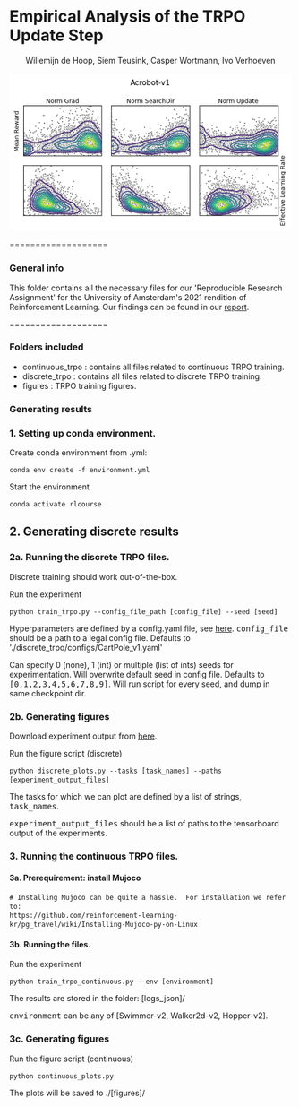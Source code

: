 # Empirical Analysis of the TRPO Update Step
<p align="center">
Willemijn de Hoop, Siem Teusink, Casper Wortmann, Ivo Verhoeven
<br><br>
<img src="./figures/Acrobot-v1_pair_plot.png"
     alt="A paired-plot for metrics in the Acrobot-v1 environment"
     style="float: center;" />
</p>
===================

### General info ###
This folder contains all the necessary files for our 'Reproducible Research Assignment' for the University of Amsterdam's 2021 rendition of Reinforcement Learning. Our findings can be found in our [report](./RL_Reproducible_Research_Assignment.pdf).


===================
### Folders included ###
- continuous_trpo            : contains all files related to continuous TRPO training.
- discrete_trpo              : contains all files related to discrete TRPO training.
- figures                    : TRPO training figures.


### Generating results ###

### 1. Setting up conda environment.
Create conda environment from .yml:
```
conda env create -f environment.yml
```

Start the environment
```
conda activate rlcourse
```

## 2. Generating discrete results
### 2a. Running the discrete TRPO files.
Discrete training should work out-of-the-box.

Run the experiment
```
python train_trpo.py --config_file_path [config_file] --seed [seed]
```

Hyperparameters are defined by a config.yaml file, see [here](./discrete_trpo/configs/).
<tt>config_file</tt> should be a path to a legal config file. Defaults to './discrete_trpo/configs/CartPole_v1.yaml'


Can specify 0 (none), 1 (int) or multiple (list of ints) seeds for experimentation. Will overwrite default seed in config file. Defaults to <tt>[0,1,2,3,4,5,6,7,8,9]</tt>. Will run script for every seed, and dump in same checkpoint dir.


### 2b. Generating figures
Download experiment output from [here](https://drive.google.com/drive/folders/11W_kSgnhGsb-wYE91O05mjjQhgdUO_rM?usp=sharing).

Run the figure script (discrete)
```
python discrete_plots.py --tasks [task_names] --paths [experiment_output_files]
```
The tasks for which we can plot are defined by a list of strings, <tt>task_names</tt>.

<tt>experiment_output_files</tt> should be a list of paths to the tensorboard output of the experiments.



### 3. Running the continuous TRPO files.

#### 3a. Prerequirement: install Mujoco
```
# Installing Mujoco can be quite a hassle.  For installation we refer to:
https://github.com/reinforcement-learning-kr/pg_travel/wiki/Installing-Mujoco-py-on-Linux

```
#### 3b. Running the files.
Run the experiment
```
python train_trpo_continuous.py --env [environment]
```
The results are stored in the folder: [logs_json]/

<tt>environment</tt> can be any of [Swimmer-v2, Walker2d-v2, Hopper-v2].


### 3c. Generating figures
Run the figure script (continuous)
```
python continuous_plots.py 
```
The plots will be saved to ./[figures]/